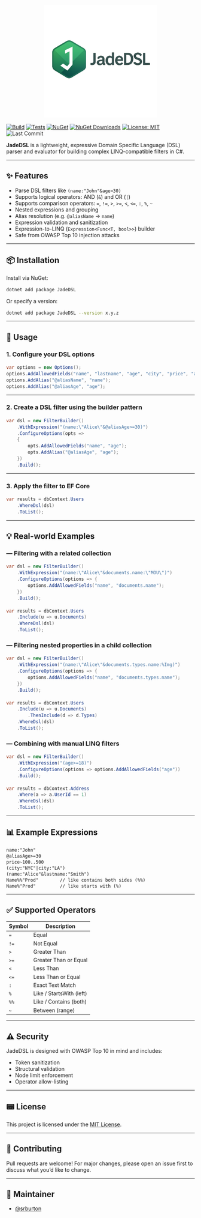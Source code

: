 <p align="center">
  <img src="assets/jadeDSL.png" alt="JadeDSL logo" width="300"/>
</p>

[![Build](https://github.com/srburton/JadeDSL/actions/workflows/nuget-publish.yml/badge.svg)](https://github.com/srburton/JadeDSL/actions)
[![Tests](https://github.com/srburton/JadeDSL/actions/workflows/tests.yml/badge.svg)](https://github.com/srburton/JadeDSL/actions)
[![NuGet](https://img.shields.io/nuget/v/JadeDSL.svg)](https://www.nuget.org/packages/JadeDSL)
[![NuGet Downloads](https://img.shields.io/nuget/dt/JadeDSL.svg)](https://www.nuget.org/packages/JadeDSL)
[![License: MIT](https://img.shields.io/badge/License-MIT-yellow.svg)](LICENSE)
![Last Commit](https://img.shields.io/github/last-commit/srburton/JadeDSL)

**JadeDSL** is a lightweight, expressive Domain Specific Language (DSL) parser and evaluator for building complex LINQ-compatible filters in C#.

---

## ✨ Features

- Parse DSL filters like `(name:"John"&age>30)`
- Supports logical operators: AND (`&`) and OR (`|`)
- Supports comparison operators: `=`, `!=`, `>`, `>=`, `<`, `<=`, `:`, `%`, `~`
- Nested expressions and grouping
- Alias resolution (e.g. `@aliasName` → `name`)
- Expression validation and sanitization
- Expression-to-LINQ (`Expression<Func<T, bool>>`) builder
- Safe from OWASP Top 10 injection attacks

---

## 📦 Installation

Install via NuGet:

```bash
dotnet add package JadeDSL
```

Or specify a version:

```bash
dotnet add package JadeDSL --version x.y.z
```

---

## 🔧 Usage

### 1. Configure your DSL options

```csharp
var options = new Options();
options.AddAllowedFields("name", "lastname", "age", "city", "price", "address.street", "documents.name", "documents.types.name");
options.AddAlias("@aliasName", "name");
options.AddAlias("@aliasAge", "age");
```

---

### 2. Create a DSL filter using the builder pattern

```csharp
var dsl = new FilterBuilder()
    .WithExpression("(name:\"Alice\"&@aliasAge>=30)")
    .ConfigureOptions(opts =>
    {
        opts.AddAllowedFields("name", "age");
        opts.AddAlias("@aliasAge", "age");
    })
    .Build();
```

---

### 3. Apply the filter to EF Core

```csharp
var results = dbContext.Users
    .WhereDsl(dsl)
    .ToList();
```

---

## 💡 Real-world Examples

### — Filtering with a related collection

```csharp
var dsl = new FilterBuilder()
    .WithExpression("(name:\"Alice\"&documents.name:\"MOU\")")
    .ConfigureOptions(options => {
        options.AddAllowedFields("name", "documents.name");
    })
    .Build();

var results = dbContext.Users
    .Include(u => u.Documents)
    .WhereDsl(dsl)
    .ToList();
```

### — Filtering nested properties in a child collection

```csharp
var dsl = new FilterBuilder()
    .WithExpression("(name:\"Alice\"&documents.types.name:%Img)")
    .ConfigureOptions(options => {
        options.AddAllowedFields("name", "documents.types.name");
    })
    .Build();

var results = dbContext.Users
    .Include(u => u.Documents)
        .ThenInclude(d => d.Types)
    .WhereDsl(dsl)
    .ToList();
```

### — Combining with manual LINQ filters

```csharp
var dsl = new FilterBuilder()
    .WithExpression("(age>=18)")
    .ConfigureOptions(options => options.AddAllowedFields("age"))
    .Build();

var results = dbContext.Address
    .Where(a => a.UserId == 1)
    .WhereDsl(dsl)
    .ToList();
```

---

## 📊 Example Expressions

```dsl
name:"John"
@aliasAge>=30
price~100..500
(city:"NYC"|city:"LA")
(name:"Alice"&lastname:"Smith")
Name%%"Prod"        // like contains both sides (%%)
Name%"Prod"         // like starts with (%)
```

---

## ✅ Supported Operators

| Symbol | Description              |
| ------ | ------------------------ |
| `=`    | Equal                    |
| `!=`   | Not Equal                |
| `>`    | Greater Than             |
| `>=`   | Greater Than or Equal    |
| `<`    | Less Than                |
| `<=`   | Less Than or Equal       |
| `:`    | Exact Text Match         |
| `%`    | Like / StartsWith (left) |
| `%%`   | Like / Contains (both)   |
| `~`    | Between (range)          |


---

## ⚠️ Security

JadeDSL is designed with OWASP Top 10 in mind and includes:

- Token sanitization
- Structural validation
- Node limit enforcement
- Operator allow-listing

---

## 📟 License

This project is licensed under the [MIT License](LICENSE).

---

## 🤝 Contributing

Pull requests are welcome! For major changes, please open an issue first to discuss what you’d like to change.

---

## 📘 Maintainer

- [@srburton](https://github.com/srburton)
